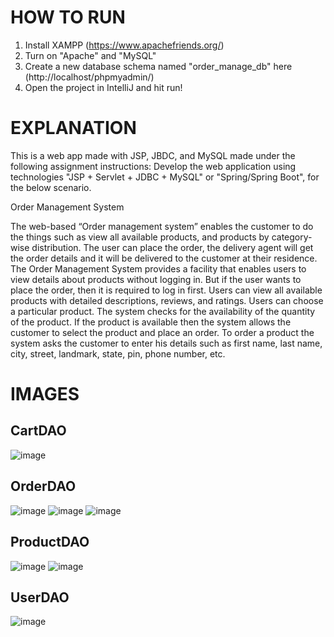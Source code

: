 # HOW TO RUN
1. Install XAMPP (https://www.apachefriends.org/)
2. Turn on "Apache" and "MySQL"
3. Create a new database schema named "order_manage_db" here (http://localhost/phpmyadmin/)
4. Open the project in IntelliJ and hit run!

# EXPLANATION
This is a web app made with JSP, JBDC, and MySQL made under the following assignment instructions: Develop the web application using  technologies "JSP + Servlet + JDBC + MySQL" or "Spring/Spring Boot", for the below scenario.

Order Management System

The web-based “Order management system” enables the customer to do the things such as view all available products, and products by category-wise distribution. The user can place the order, the delivery agent will get the order details and it will be delivered to the customer at their residence.  
The Order Management System provides a facility that enables users to view details about products without logging in. But if the user wants to place the order, then it is required to log in first. Users can view all available products with detailed descriptions, reviews, and ratings. Users can choose a particular product. The system checks for the availability of the quantity of the product. If the product is available then the system allows the customer to select the product and place an order. To order a product the system asks the customer to enter his details such as first name, last name, city, street, landmark, state, pin, phone number, etc.

# IMAGES
## CartDAO
![image](https://github.com/user-attachments/assets/d094788c-49c0-4b9f-8ff4-458ef2051311)

## OrderDAO
![image](https://github.com/user-attachments/assets/23ee9b39-9fdd-46c9-b401-9016fbfd5e47)
![image](https://github.com/user-attachments/assets/cf8138fe-1e36-46d7-882a-2acade202031)
![image](https://github.com/user-attachments/assets/4cb7de12-2f7f-4afe-94c5-15a4921cca2f)

## ProductDAO
![image](https://github.com/user-attachments/assets/c067f185-14ca-46e5-aec6-029b986d8f42)
![image](https://github.com/user-attachments/assets/b73de51f-106f-463a-8245-b8d198a9a4ad)

## UserDAO
![image](https://github.com/user-attachments/assets/d1ff7ff6-80dd-4562-879c-acd9772955dd)
